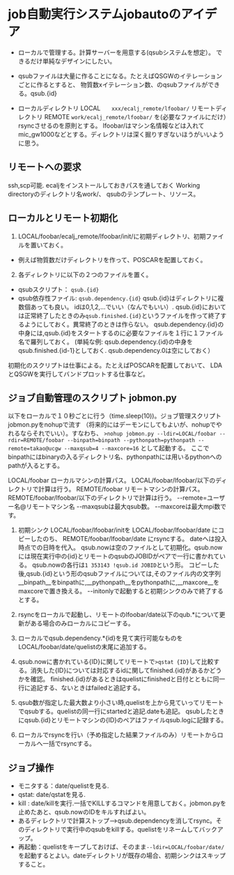 # job自動実行システムjobautoのアイデア
* ローカルで管理する。計算サーバーを用意する(qsubシステムを想定）。
できるだけ単純なデザインにしたい。
   
* qsubファイルは大量に作ることになる。たとえばQSGWのイテレーションごとに作るとすると、
物質数xイテレーション数、のqsubファイルができる。qsub.{id}

* ローカルディレクトリ LOCAL  `   xxx/ecalj_remote/lfoobar/`
リモートディレクトリ REMOTE `work/ecalj_remote/lfoobar/`
を(必要なファイルにだけ）rsyncさせるのを原則とする。
lfoobar/はマシン名情報などは入れてmic_gw1000などとする。ディレクトリは深く掘りすぎないほうがいいように思う。

## リモートへの要求
ssh,scp可能. ecaljをインストールしておきパスを通しておく
Working directoryのディレクトリ名work/、  qsubのテンプレート、リソース。

## ローカルとリモート初期化
1. LOCAL/foobar/ecalj_remote/lfoobar/init/に初期ディレクトリ、初期ファイルを置いておく。 
* 例えば物質数だけディレクトリを作って、POSCARを配置しておく。
  
2. 各ディレクトリに以下の２つのファイルを置く。
  - qsubスクリプト：    `qsub.{id}` 
  - qsub依存性ファイル: `qsub.dependency.{id}` 
   qsub.{id}はディレクトリに複数個あっても良い。
  idは0,1,2,...でいい（なんでもいい）.
  qsub.{id}においては正常終了したときのみ`qsub.finished.{id}`というファイルを作って終了するようにしておく。異常終了のときは作らない。
  qsub.dependency.{id}の中身には,qsub.{id}をスタートするのに必要なファイルを１行に１ファイル名で羅列しておく。
  (単純な例: qsub.dependency.{id}の中身をqsub.finished.{id-1}としておく. qsub.dependency.0は空にしておく）

初期化のスクリプトは仕事による。たとえばPOSCARを配置しておいて、
LDAとQSGWを実行してバンドプロットする仕事など。


## ジョブ自動管理のスクリプト jobmon.py
 以下をローカルで１０秒ごとに行う（time.sleep(10))。ジョブ管理スクリプトjobmon.pyをnohupで流す
 （将来的にはデーモンにしてもよいが、nohupでやれるならそれでいい）。すなわち、
`>nohup jobmon.py --ldir=LOCAL/foobar --rdir=REMOTE/foobar --binpath=binpath --pythonpath=pythonpath --remote=takao@ucgw --maxqsub=4 --maxcore=16`
として起動する。
ここでbinpathにはbinaryの入るディレクトリ名、pythonpathには用いるpythonへのpathが入るとする。

LOCAL/foobar ローカルマシンの計算パス。
LOCAL/foobar/lfoobar/以下のディレクトリで計算は行う。
REMOTE/foobar リモートマシンの計算パス。
REMOTE/foobar/lfoobar/以下のディレクトリで計算は行う。
--remote=ユーザー名@リモートマシン名
--maxqsubは最大qsub数。
--maxcoreは最大mpi数です。

 1. 初期シンク
  LOCAL/foobar/lfoobar/initを
  LOCAL/foobar/lfoobar/date   にコピーしたのち、
  REMOTE/foobar/lfoobar/date にrsyncする。
  dateへは投入時点での日時を代入。
  qsub.nowは空のファイルとして初期化。qsub.nowには現在実行中の{id}とリモートのqsubのJOBIDがペアで一行に書かれている。 qsub.nowの各行は`1 353143 !qsub.id JOBID`という形。
  コピーした後,qsub.{id}という形のqsubファイルについては,そのファイル内の文字列__binpath__をbinpathに,__pythonpath__をpythonpathに,__maxcore__をmaxcoreで置き換える。
  --initonlyで起動すると初期シンクのみで終了するとする。
   
 1. rsyncをローカルで起動し、リモートのlfoobar/date以下のqub.*について更新がある場合のみローカルにコピーする。

 1. ローカルでqsub.dependency.*{id}を見て実行可能なものをLOCAL/foobar/date/quelistの末尾に追加する。

 1. qsub.nowに書かれている{ID}に関してリモートで`>qstat {ID}`して比較する。消失した{ID}については対応するidに関してfinished.{id}があるかどうかを確認。
 finished.{id}があるときはquelistにfinishedと日付とともに同一行に追記する、ないときはfailedと追記する。

 1. qsub数が指定した最大数より小さい時,quelistを上から見ていってリモートでqsubする。quelistの同一行にstartedと追記.dateも追記。
 qsubしたときにqsub.{id}とリモートマシンの{ID}のペアはファイルqsub.logに記録する。
 
 1. ローカルでrsyncを行い（予め指定した結果ファイルのみ）リモートからローカルへ一括でrsyncする。
 
## ジョブ操作
* モニタする：date/quelistを見る.
* qstat:  date/qstatを見る.
* kill :  date/killを実行.一括でKILLするコマンドを用意しておく。jobmon.pyを止めたあと、qsub.nowのIDをキルすればよい。
* あるディレクトリで計算ストップ-->qsub.dependencyを消してrsync。そのディレクトリで実行中のqsubをkillする。quelistをリネームしてバックアップ。
* 再起動：quelistをキープしておけば、そのまま`--ldir=LOCAL/foobar/date/` を起動するとよい。dateディレクトリが既存の場合、初期シンクはスキップすること。
